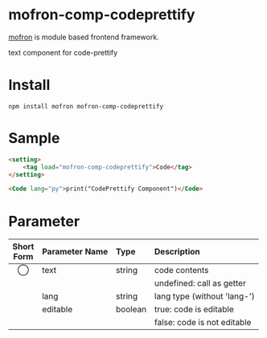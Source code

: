 # mofron-comp-codeprettify
[mofron](https://mofron.github.io/mofron/) is module based frontend framework.

text component for code-prettify


# Install
```
npm install mofron mofron-comp-codeprettify
```

# Sample
```html
<setting>
    <tag load="mofron-comp-codeprettify">Code</tag>
</setting>

<Code lang="py">print("CodePrettify Component")</Code>
```

# Parameter

| Short<br>Form | Parameter Name | Type | Description |
|:-------------:|:---------------|:-----|:------------|
| ◯  | text | string | code contents |
| | | | undefined: call as getter |
| | lang | string | lang type (without 'lang-') |
| | editable | boolean | true: code is editable |
| | | | false: code is not editable |

